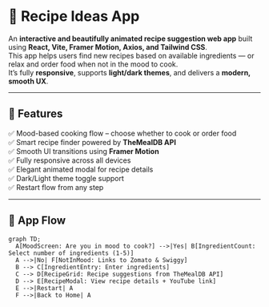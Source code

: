 # 🍳 Recipe Ideas App

An **interactive and beautifully animated recipe suggestion web app** built using **React, Vite, Framer Motion, Axios, and Tailwind CSS**.  
This app helps users find new recipes based on available ingredients — or relax and order food when not in the mood to cook.  
It’s fully **responsive**, supports **light/dark themes**, and delivers a **modern, smooth UX**.

---

## 🌈 Features

✅ Mood-based cooking flow – choose whether to cook or order food  
✅ Smart recipe finder powered by **TheMealDB API**  
✅ Smooth UI transitions using **Framer Motion**  
✅ Fully responsive across all devices  
✅ Elegant animated modal for recipe details  
✅ Dark/Light theme toggle support  
✅ Restart flow from any step  

---

## 🧭 App Flow

```mermaid
graph TD;
  A[MoodScreen: Are you in mood to cook?] -->|Yes| B[IngredientCount: Select number of ingredients (1-5)]
  A -->|No| F[NotInMood: Links to Zomato & Swiggy]
  B --> C[IngredientEntry: Enter ingredients]
  C --> D[RecipeGrid: Recipe suggestions from TheMealDB API]
  D --> E[RecipeModal: View recipe details + YouTube link]
  E -->|Restart| A
  F -->|Back to Home| A
